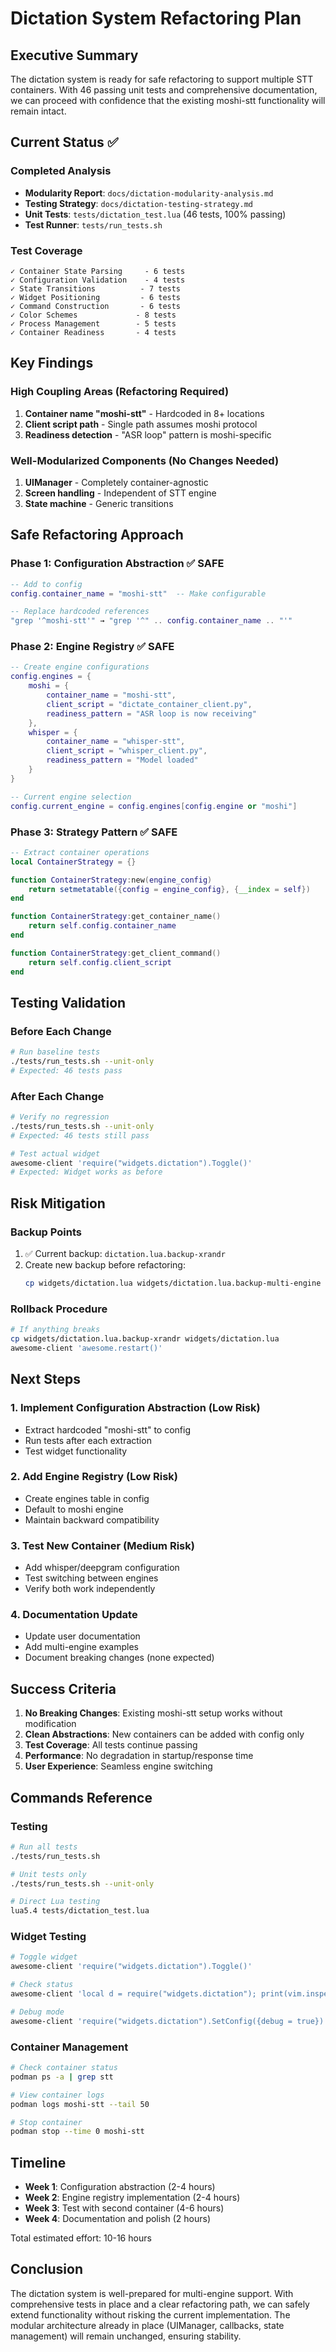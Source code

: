 # Dictation System Refactoring Plan

## Executive Summary

The dictation system is ready for safe refactoring to support multiple STT containers. With 46 passing unit tests and comprehensive documentation, we can proceed with confidence that the existing moshi-stt functionality will remain intact.

## Current Status ✅

### Completed Analysis

- **Modularity Report**: `docs/dictation-modularity-analysis.md`
- **Testing Strategy**: `docs/dictation-testing-strategy.md`
- **Unit Tests**: `tests/dictation_test.lua` (46 tests, 100% passing)
- **Test Runner**: `tests/run_tests.sh`

### Test Coverage

```
✓ Container State Parsing     - 6 tests
✓ Configuration Validation    - 4 tests
✓ State Transitions          - 7 tests
✓ Widget Positioning         - 6 tests
✓ Command Construction       - 6 tests
✓ Color Schemes             - 8 tests
✓ Process Management        - 5 tests
✓ Container Readiness       - 4 tests
```

## Key Findings

### High Coupling Areas (Refactoring Required)

1. **Container name "moshi-stt"** - Hardcoded in 8+ locations
2. **Client script path** - Single path assumes moshi protocol
3. **Readiness detection** - "ASR loop" pattern is moshi-specific

### Well-Modularized Components (No Changes Needed)

1. **UIManager** - Completely container-agnostic
2. **Screen handling** - Independent of STT engine
3. **State machine** - Generic transitions

## Safe Refactoring Approach

### Phase 1: Configuration Abstraction ✅ SAFE

```lua
-- Add to config
config.container_name = "moshi-stt"  -- Make configurable

-- Replace hardcoded references
"grep '^moshi-stt'" → "grep '^" .. config.container_name .. "'"
```

### Phase 2: Engine Registry ✅ SAFE

```lua
-- Create engine configurations
config.engines = {
    moshi = {
        container_name = "moshi-stt",
        client_script = "dictate_container_client.py",
        readiness_pattern = "ASR loop is now receiving"
    },
    whisper = {
        container_name = "whisper-stt",
        client_script = "whisper_client.py",
        readiness_pattern = "Model loaded"
    }
}

-- Current engine selection
config.current_engine = config.engines[config.engine or "moshi"]
```

### Phase 3: Strategy Pattern ✅ SAFE

```lua
-- Extract container operations
local ContainerStrategy = {}

function ContainerStrategy:new(engine_config)
    return setmetatable({config = engine_config}, {__index = self})
end

function ContainerStrategy:get_container_name()
    return self.config.container_name
end

function ContainerStrategy:get_client_command()
    return self.config.client_script
end
```

## Testing Validation

### Before Each Change

```bash
# Run baseline tests
./tests/run_tests.sh --unit-only
# Expected: 46 tests pass
```

### After Each Change

```bash
# Verify no regression
./tests/run_tests.sh --unit-only
# Expected: 46 tests still pass

# Test actual widget
awesome-client 'require("widgets.dictation").Toggle()'
# Expected: Widget works as before
```

## Risk Mitigation

### Backup Points

1. ✅ Current backup: `dictation.lua.backup-xrandr`
2. Create new backup before refactoring:
   ```bash
   cp widgets/dictation.lua widgets/dictation.lua.backup-multi-engine
   ```

### Rollback Procedure

```bash
# If anything breaks
cp widgets/dictation.lua.backup-xrandr widgets/dictation.lua
awesome-client 'awesome.restart()'
```

## Next Steps

### 1. Implement Configuration Abstraction (Low Risk)

- Extract hardcoded "moshi-stt" to config
- Run tests after each extraction
- Test widget functionality

### 2. Add Engine Registry (Low Risk)

- Create engines table in config
- Default to moshi engine
- Maintain backward compatibility

### 3. Test New Container (Medium Risk)

- Add whisper/deepgram configuration
- Test switching between engines
- Verify both work independently

### 4. Documentation Update

- Update user documentation
- Add multi-engine examples
- Document breaking changes (none expected)

## Success Criteria

1. **No Breaking Changes**: Existing moshi-stt setup works without modification
2. **Clean Abstractions**: New containers can be added with config only
3. **Test Coverage**: All tests continue passing
4. **Performance**: No degradation in startup/response time
5. **User Experience**: Seamless engine switching

## Commands Reference

### Testing

```bash
# Run all tests
./tests/run_tests.sh

# Unit tests only
./tests/run_tests.sh --unit-only

# Direct Lua testing
lua5.4 tests/dictation_test.lua
```

### Widget Testing

```bash
# Toggle widget
awesome-client 'require("widgets.dictation").Toggle()'

# Check status
awesome-client 'local d = require("widgets.dictation"); print(vim.inspect(d.GetStatus()))'

# Debug mode
awesome-client 'require("widgets.dictation").SetConfig({debug = true})'
```

### Container Management

```bash
# Check container status
podman ps -a | grep stt

# View container logs
podman logs moshi-stt --tail 50

# Stop container
podman stop --time 0 moshi-stt
```

## Timeline

- **Week 1**: Configuration abstraction (2-4 hours)
- **Week 2**: Engine registry implementation (2-4 hours)
- **Week 3**: Test with second container (4-6 hours)
- **Week 4**: Documentation and polish (2 hours)

Total estimated effort: 10-16 hours

## Conclusion

The dictation system is well-prepared for multi-engine support. With comprehensive tests in place and a clear refactoring path, we can safely extend functionality without risking the current implementation. The modular architecture already in place (UIManager, callbacks, state management) will remain unchanged, ensuring stability.

